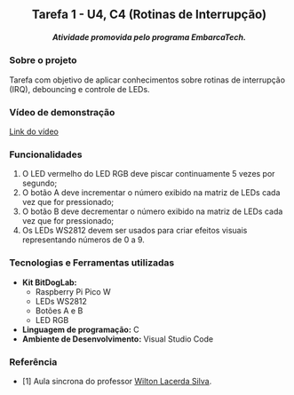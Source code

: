 <h2 align="center">  Tarefa 1 - U4, C4 (Rotinas de Interrupção) </h3>
<h5 align="center"> Atividade promovida pelo programa EmbarcaTech. </h5>

### Sobre o projeto
Tarefa com objetivo de aplicar conhecimentos sobre rotinas de interrupção (IRQ), debouncing e controle de LEDs.

### Vídeo de demonstração
[Link do vídeo](https://drive.google.com/file/d/1IXXu_6tlgOOh4MrMKz5MCjhQNgOSpE4R/view?usp=sharing)

### Funcionalidades
1. O LED vermelho do LED RGB deve piscar continuamente 5 vezes por segundo;
2. O botão A deve incrementar o número exibido na matriz de LEDs cada vez que for pressionado;
3. O botão B deve decrementar o número exibido na matriz de LEDs cada vez que for pressionado;
4. Os LEDs WS2812 devem ser usados para criar efeitos visuais representando números de 0 a 9.

### Tecnologias e Ferramentas utilizadas
- **Kit BitDogLab:**
  - Raspberry Pi Pico W
  - LEDs WS2812
  - Botões A e B
  - LED RGB
- **Linguagem de programação:** C
- **Ambiente de Desenvolvimento:** Visual Studio Code

### Referência
- [1] Aula sincrona do professor [Wilton Lacerda Silva](https://github.com/wiltonlacerda).
